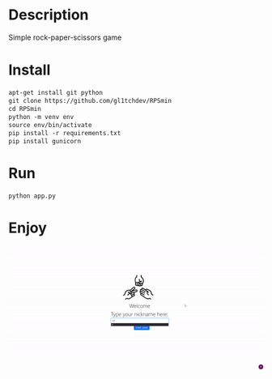 # Description
Simple rock-paper-scissors game

# Install
```
apt-get install git python
git clone https://github.com/gl1tchdev/RPSmin
cd RPSmin
python -m venv env
source env/bin/activate
pip install -r requirements.txt
pip install gunicorn
```
# Run
```
python app.py
```
# Enjoy
![](https://github.com/gl1tchdev/RPSmin/blob/master/demo.gif)
